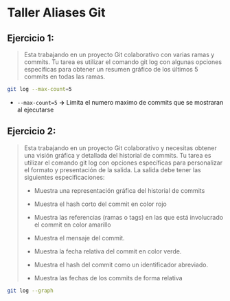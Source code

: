 # Taller Aliases Git

## Ejercicio 1:

> Esta trabajando en un proyecto Git colaborativo con varias ramas y commits. Tu tarea es
> utilizar el comando git log con algunas opciones específicas para obtener un resumen
> gráfico de los últimos 5 commits en todas las ramas.

```bash
git log --max-count=5
```

- `--max-count=5` **->** Limita el numero maximo de commits que se mostraran al ejecutarse 

## Ejercicio 2:

> Esta trabajando en un proyecto Git colaborativo y necesitas obtener una visión gráfica y
> detallada del historial de commits. Tu tarea es utilizar el comando git log con opciones
> específicas para personalizar el formato y presentación de la salida. La salida debe tener
> las siguientes especificaciones:
>
> - Muestra una representación gráfica del historial de commits
>
> - Muestra el hash corto del commit en color rojo
>
> - Muestra las referencias (ramas o tags) en las que está involucrado el commit en color
>   amarillo
>
> - Muestra el mensaje del commit.
>
> - Muestra la fecha relativa del commit en color verde.
>
> - Muestra el hash del commit como un identificador abreviado.
>
> - Muestra las fechas de los commits de forma relativa

```bash
git log --graph 
```

